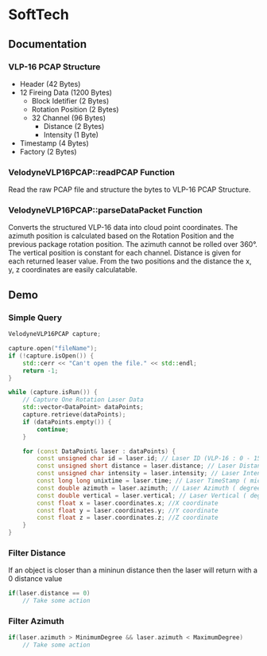 # SoftTech

## Documentation

### VLP-16 PCAP Structure
- Header (42 Bytes)
- 12 Fireing Data (1200 Bytes)
  - Block Idetifier (2 Bytes)
  - Rotation Position (2 Bytes)
  - 32 Channel (96 Bytes)
    - Distance (2 Bytes)
    - Intensity (1 Byte)
- Timestamp (4 Bytes)
- Factory (2 Bytes)

### VelodyneVLP16PCAP::readPCAP Function
Read the raw PCAP file and structure the bytes to VLP-16 PCAP Structure. 

### VelodyneVLP16PCAP::parseDataPacket Function
Converts the structured VLP-16 data into cloud point coordinates. 
The azimuth position is calculated based on the Rotation Position and the previous package rotation position. The azimuth cannot be rolled over 360°.  
The vertical position is constant for each channel.
Distance is given for each returned leaser value. 
From the two positions and the distance the x, y, z coordinates are easily calculatable. 

## Demo

### Simple Query
```C++
VelodyneVLP16PCAP capture;

capture.open("fileName");
if (!capture.isOpen()) {
	std::cerr << "Can't open the file." << std::endl;
	return -1;
}

while (capture.isRun()) {
	// Capture One Rotation Laser Data
	std::vector<DataPoint> dataPoints;
	capture.retrieve(dataPoints);
	if (dataPoints.empty()) {
		continue;
	}

	for (const DataPoint& laser : dataPoints) {
		const unsigned char id = laser.id; // Laser ID (VLP-16 : 0 - 15)
		const unsigned short distance = laser.distance; // Laser Distance ( centimeter )
		const unsigned char intensity = laser.intensity; // Laser Intensity
		const long long unixtime = laser.time; // Laser TimeStamp ( microseconds )
		const double azimuth = laser.azimuth; // Laser Azimuth ( degree )
		const double vertical = laser.vertical; // Laser Vertical ( degree )
		const float x = laser.coordinates.x; //X coordinate
		const float y = laser.coordinates.y; //Y coordinate
		const float z = laser.coordinates.z; //Z coordinate
	}
}
```
### Filter Distance
If an object is closer than a mininun distance then the laser will return with a 0 distance value
```C++
if(laser.distance == 0)
	// Take some action
```

### Filter Azimuth
```C++
if(laser.azimuth > MinimumDegree && laser.azimuth < MaximumDegree)
	// Take some action
```
